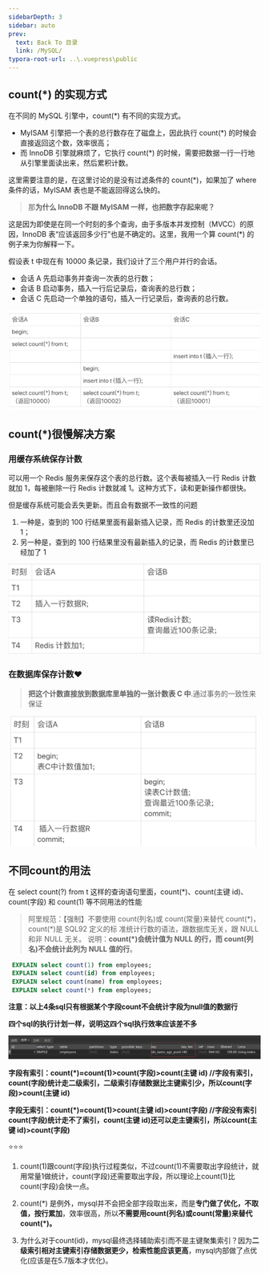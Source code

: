```yaml
---
sidebarDepth: 3
sidebar: auto
prev:
  text: Back To 目录
  link: /MySQL/
typora-root-url: ..\.vuepress\public
---
```






## count(*) 的实现方式

在不同的 MySQL 引擎中，count(*) 有不同的实现方式。

- MyISAM 引擎把一个表的总行数存在了磁盘上，因此执行 count(*) 的时候会直接返回这个数，效率很高；
- 而 InnoDB 引擎就麻烦了，它执行 count(*) 的时候，需要把数据一行一行地从引擎里面读出来，然后累积计数。

这里需要注意的是，在这里讨论的是没有过滤条件的 count(*)，如果加了 where 条件的话，MyISAM 表也是不能返回得这么快的。



> 那**为什么 InnoDB 不跟 MyISAM 一样，也把数字存起来呢？**

这是因为即使是在同一个时刻的多个查询，由于多版本并发控制（MVCC）的原因，InnoDB 表“应该返回多少行”也是不确定的。这里，我用一个算 count(*) 的例子来为你解释一下。

假设表 t 中现在有 10000 条记录，我们设计了三个用户并行的会话。

- 会话 A 先启动事务并查询一次表的总行数；
- 会话 B 启动事务，插入一行后记录后，查询表的总行数；
- 会话 C 先启动一个单独的语句，插入一行记录后，查询表的总行数。

![image-20230509221218260](/images/MySQL/image-20230509221218260.png)



## count(*)很慢解决方案

### 用缓存系统保存计数

可以用一个 Redis 服务来保存这个表的总行数。这个表每被插入一行 Redis 计数就加 1，每被删除一行 Redis 计数就减 1。这种方式下，读和更新操作都很快。

但是缓存系统可能会丢失更新。而且会有数据不一致性的问题

1. 一种是，查到的 100 行结果里面有最新插入记录，而 Redis 的计数里还没加 1；
2. 另一种是，查到的 100 行结果里没有最新插入的记录，而 Redis 的计数里已经加了 1

![image-20230509221425761](/images/MySQL/image-20230509221425761.png)

### 在数据库保存计数❤️

> **把这个计数直接放到数据库里单独的一张计数表 C 中**.通过事务的一致性来保证

![image-20230509221538424](/images/MySQL/image-20230509221538424.png)



## 不同count的用法

在 select count(?) from t 这样的查询语句里面，count(*)、count(主键 id)、count(字段) 和 count(1) 等不同用法的性能


> 阿里规范：【强制】不要使用 count(列名)或 count(常量)来替代 count(\*)，count(\*)是 SQL92 定义的标 准统计行数的语法，跟数据库无关，跟 NULL 和非 NULL 无关。 说明：**count(*)会统计值为 NULL 的行，而 count(列名)不会统计此列为 NULL 值的行**。

```sql
 EXPLAIN select count(1) from employees;
 EXPLAIN select count(id) from employees;
 EXPLAIN select count(name) from employees;
 EXPLAIN select count(*) from employees;      
```

**注意：以上4条sql只有根据某个字段count不会统计字段为null值的数据行**

**四个sql的执行计划一样，说明这四个sql执行效率应该差不多**

![image-20211028201409693](/images/MySQL/image-20211028201409693.png)

**字段有索引：count(\*)≈count(1)>count(字段)>count(主键 id)    //字段有索引，count(字段)统计走二级索引，二级索引存储数据比主键索引少，所以count(字段)>count(主键 id)** 

**字段无索引：count(\*)≈count(1)>count(主键 id)>count(字段)    //字段没有索引count(字段)统计走不了索引，count(主键 id)还可以走主键索引，所以count(主键 id)>count(字段)**

⭐⭐⭐

1. count(1)跟count(字段)执行过程类似，不过count(1)不需要取出字段统计，就用常量1做统计，count(字段)还需要取出字段，所以理论上count(1)比count(字段)会快一点。

2. count(\*) 是例外，mysql并不会把全部字段取出来，而是**专门做了优化，不取值，按行累加**，效率很高，所以**不需要用count(列名)或count(常量)来替代 count(*)。**

3. 为什么对于count(id)，mysql最终选择辅助索引而不是主键聚集索引？因为**二级索引相对主键索引存储数据更少，检索性能应该更高**，mysql内部做了点优化(应该是在5.7版本才优化)。

